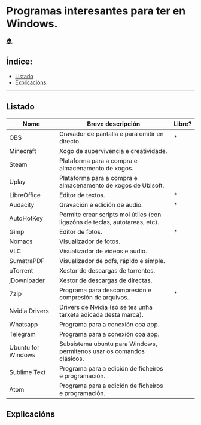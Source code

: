 # Programas interesantes para ter en Windows.

[:house:](readme.md)  

## Índice:
* [Listado](programas-w2.md#listado)
* [Explicacións](programas-w2.md#explicacións)

------

## Listado

| Nome 		          	| Breve descripción 	                                                                                | Libre? |
| ------------ 		    | ------------- 		                                                                                  | ------ |
| OBS		        	    | Gravador de pantalla e para emitir en directo.                                                      | *      |
| Minecraft      	    | Xogo de supervivencia e creatividade.          	                                                    |        |
| Steam	        	    | Plataforma para a compra e almacenamento de xogos.	                                                |        |
| Uplay	        	    | Plataforma para a compra e almacenamento de xogos de Ubisoft.	                                      |        |
| LibreOffice       	| Editor de textos.	                                                                                  | *      |
| Audacity            | Gravación e edición de audio.                                                                       | *      |
| AutoHotKey     	    | Permite crear scripts moi útiles (con ligazóns de teclas, autotareas, etc).	                        |        |
| Gimp              	| Editor de fotos.                                                                                    | *      |
| Nomacs         	    | Visualizador de fotos.                                                                              |        |
| VLC            	    | Visualizador de videos e audio.                                                                     |        |
| SumatraPDF     	    | Visualizador de pdfs, rápido e simple.                                                              |        |
| uTorrent       	    | Xestor de descargas de torrentes.                                                                   |        |
| jDownloader       	| Xestor de descargas de directas.                                                                    |        |
| 7zip          	    | Programa para descompresión e compresión de arquivos.                                               | *      |
| Nvidia Drivers 	    | Drivers de Nvidia (só se tes unha tarxeta adicada desta marca).                                     |        |
| Whatsapp          	| Programa para a conexión coa app.                                                                   |        |
| Telegram       	    | Programa para a conexión coa app.                                                                   |        |
| Ubuntu for Windows  | Subsistema ubuntu para Windows, permitenos usar os comandos clásicos.                               |        |
| Sublime Text        | Programa para a edición de ficheiros e programación.                                                |        |
| Atom                | Programa para a edición de ficheiros e programación.                                                |        |

## Explicacións
